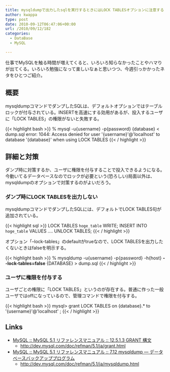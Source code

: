 ```yaml
---
title: mysqldumpで出力したsqlを実行するときにはLOCK TABLESオプションに注意する
author: kwappa
type: post
date: 2010-09-12T06:47:06+00:00
url: /2010/09/12/182
categories:
  - DataBase
  - MySQL

---
```

仕事でMySQLを触る時間が増えてくると、いろいろ知らなかったことやハマりが出てくる。いろいろ勉強になって楽しいなぁと思いつつ、今週引っかかったネタをひとつご紹介。

## 概要

mysqldumpコマンドでダンプしたSQLは、デフォルトオプションではテーブルロックが付与されている。INSERTを高速にする効用があるが、投入するユーザに「LOCK TABLES」の権限がないと失敗する。

{{< highlight bash >}}
% mysql -u{username} -p{password} {database} < dump.sql
error: 1044: Access denied for user '{username}'@'localhost' to database '{database}' when using LOCK TABLES
{{< / highlight >}}

<!--more-->

## 詳細と対策

ダンプ時に対策するか、ユーザに権限を付与することで投入できるようになる。今動いてるデータベースなのでロックが必要という(恐ろしい)局面以外は、mysqldumpのオプションで対策するのがよいだろう。

### ダンプ時にLOCK TABLESを出力しない

mysqldumpコマンドでダンプしたSQLには、デフォルトでLOCK TABLES句が追加されている。 

{{< highlight sql >}}
LOCK TABLES  `hoge_table`  WRITE;
INSERT INTO  `hoge_table`  VALUES ....
UNLOCK TABLES;
{{< / highlight >}}

オプション「&#8211;lock-tables」のdefaultがtrueなので、LOCK TABLESを出力したくないときはfalseを明示する。

{{< highlight bash >}}
% mysqldump -u{username} -p{password} -h{host} <strong>--lock-tables=false</strong> {DATABASE} > dump.sql
{{< / highlight >}}

### ユーザに権限を付与する

ユーザごとの権限に「LOCK TABLES」というのが存在する。普通に作った一般ユーザではoffになっているので、管理コマンドで権限を付与する。

{{< highlight bash >}}
mysql> grant LOCK TABLES on {database}.* to '{username}'@'localhost' ;
{{< / highlight >}}

## Links

- <a href="http://dev.mysql.com/doc/refman/5.1/ja/grant.html" target="_blank">MySQL :: MySQL 5.1 リファレンスマニュアル :: 12.5.1.3 GRANT 構文</a>
  - http://dev.mysql.com/doc/refman/5.1/ja/grant.html
- <a href="http://dev.mysql.com/doc/refman/5.1/ja/mysqldump.html" target="_blank">MySQL :: MySQL 5.1 リファレンスマニュアル :: 7.12 mysqldump — データベースバックアッププログラム</a>
  - http://dev.mysql.com/doc/refman/5.1/ja/mysqldump.html
